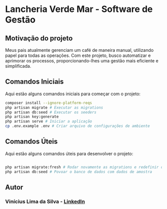 # Lancheria Verde Mar - Software de Gestão

## Motivação do projeto
Meus pais atualmente gerenciam um café de maneira manual, utilizando papel para todas as operações. Com este projeto, busco automatizar e aprimorar os processos, proporcionando-lhes uma gestão mais eficiente e simplificada.
## Comandos Iniciais
Aqui estão alguns comandos iniciais para começar com o projeto:

```bash
composer install --ignore-platform-reqs
php artisan migrate # Executar as migrations
php artisan db:seed # Executar os seeders
php artisan key:generate
php artisan serve # Iniciar a aplicação
cp .env.example .env # Criar arquivo de configurações de ambiente

```

## Comandos Úteis
Aqui estão alguns comandos úteis para desenvolver o projeto:

```bash

php artisan migrate:fresh # Rodar novamente as migrations e redefinir o banco de dados
php artisan db:seed # Povoar o banco de dados com dados de amostra

```

## Autor
### Vinícius Lima da Silva - [LinkedIn](https://www.linkedin.com/in/vin%C3%ADcius-lima-da-silva-030403/)


